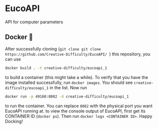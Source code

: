 # EucoAPI
 API for computer parameters
 
## Docker 🐳
 
 After successfully cloning (```git clone git clone https://github.com/Creative-Difficulty/EucoAPI/ ```) this repository, you can use 
 ```bash
 docker build . -t creative-difficulty/eucoapi_1
 ```
 to build a container (this might take a while). To verify that you have the image installed successfully, run ```docker images```. You should see ```creative-difficulty/eucoapi_1``` in the list.
Now run 
 ```bash
docker run -p 49160:8082 -d creative-difficulty/eucoapi_1
 ```
 to run the container.
 You can replace ```8082``` with the physical port you want EucoAPI running at.
 to view the console output of EucoAPI, first get its CONTAINER ID (```docker ps```).
 Then run ```docker logs <CONTAINER ID>```. 
 Happy Docking!
